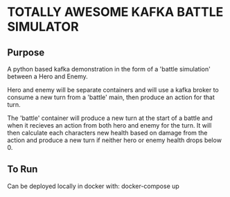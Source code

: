 ﻿# TOTALLY AWESOME KAFKA BATTLE SIMULATOR

## Purpose

A python based kafka demonstration in the form of a 'battle simulation' between a Hero and Enemy.

Hero and enemy will be separate containers and will use a kafka broker to consume
a new turn from a 'battle' main, then produce an action for that turn.

The 'battle' container will produce a new turn at the start of a battle and when it recieves
an action from both hero and enemy for the turn. It will then calculate each characters new health
based on damage from the action and produce a new turn if neither hero or enemy health drops below 0.

## To Run

Can be deployed locally in docker with:
docker-compose up

